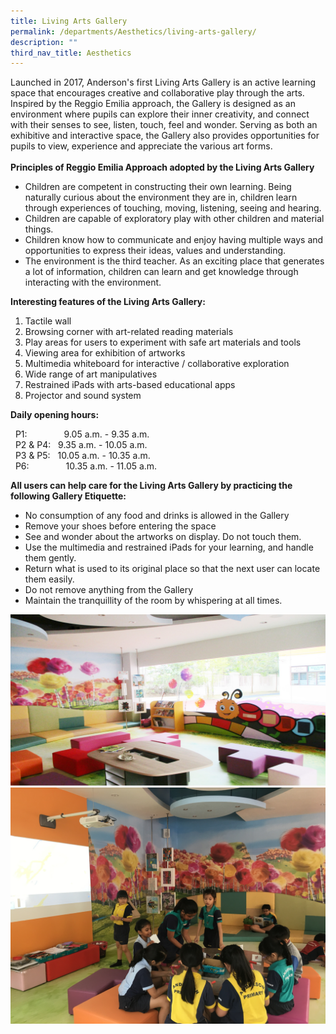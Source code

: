 ```yaml
---
title: Living Arts Gallery
permalink: /departments/Aesthetics/living-arts-gallery/
description: ""
third_nav_title: Aesthetics
---
```

<p class="">Launched in 2017, Anderson's first Living Arts Gallery is an active learning space that encourages creative and collaborative play through the arts. Inspired by the Reggio Emilia approach, the Gallery is designed as an environment where pupils can explore their inner creativity, and connect with their senses to see, listen, touch, feel and wonder. Serving as both an exhibitive and interactive space, the Gallery also provides opportunities for pupils to view, experience and appreciate the various art forms.<br /><br /><strong>Principles of Reggio Emilia Approach adopted by the Living Arts Gallery<br /></strong></p>
<ul>
<li>Children are competent in constructing their own learning. Being naturally curious about the environment they are in, children learn through experiences of touching, moving, listening, seeing and hearing.</li>
<li>Children are capable of exploratory play with other children and material things.</li>
<li>Children know how to communicate and enjoy having multiple ways and opportunities to express their ideas, values and understanding.</li>
<li>The environment is the third teacher. As an exciting place that generates a lot of information, children can learn and get knowledge through interacting with the environment.</li>
</ul>
<p class=""><strong>Interesting features of the Living Arts Gallery:<br /></strong></p>
<ol>
<li>Tactile wall</li>
<li>Browsing corner with art-related reading materials</li>
<li>Play areas for users to experiment with safe art materials and tools</li>
<li>Viewing area for exhibition of artworks</li>
<li>Multimedia whiteboard for interactive / collaborative exploration</li>
<li>Wide range of art manipulatives</li>
<li>Restrained iPads with arts-based educational apps</li>
<li>Projector and sound system</li>
</ol>
<p><strong>Daily opening hours:</strong></p>
<p class="">&nbsp;&nbsp;P1:&nbsp; &nbsp; &nbsp; &nbsp; &nbsp; &nbsp;&nbsp;&nbsp;&nbsp; 9.05 a.m. - 9.35 a.m.<br />&nbsp;&nbsp;P2 &amp; P4:&nbsp; &nbsp;9.35 a.m. - 10.05 a.m.<br />&nbsp;&nbsp;P3 &amp; P5:&nbsp; &nbsp;10.05 a.m. - 10.35 a.m.<br />&nbsp;&nbsp;P6:&nbsp;&nbsp;&nbsp;&nbsp; &nbsp; &nbsp; &nbsp; &nbsp; &nbsp; 10.35 a.m. - 11.05 a.m.</p>
<p><strong>All users can help care for the Living Arts Gallery by practicing the following Gallery Etiquette:</strong></p>
<div>
<ul>
<li>No consumption of any food and drinks is allowed in the Gallery</li>
<li>Remove your shoes before entering the space</li>
<li>See and wonder about the artworks on display. Do not touch them.</li>
<li>Use the multimedia and restrained iPads for your learning, and handle them gently.</li>
<li>Return what is used to its original place so that the next user can locate them easily.</li>
<li>Do not remove anything from the Gallery</li>
<li>Maintain the tranquillity of the room by whispering at all times.</li>
</ul>
</div>
<img src="/images/LAG%201.jpg">
<img src="/images/LAG-2.jpg">